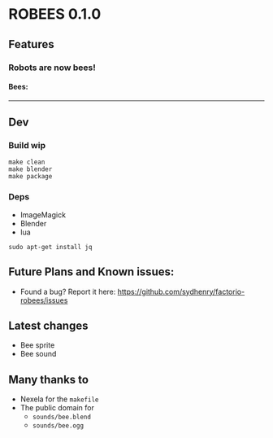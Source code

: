 # ROBEES 0.1.0

## Features

### Robots are now bees!

#### Bees:

--------------------------------------------------------------------------------

## Dev

### Build **wip**
```
make clean
make blender
make package
```

### Deps
-   ImageMagick
-   Blender
-   lua
```
sudo apt-get install jq
```


## Future Plans and Known issues:
-   Found a bug? Report it here: https://github.com/sydhenry/factorio-robees/issues

## Latest changes
-   Bee sprite
-   Bee sound

## Many thanks to
-   Nexela for the `makefile`
-   The public domain for
    -   `sounds/bee.blend`
    -   `sounds/bee.ogg`
